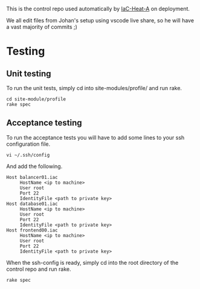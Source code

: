 This is the control repo used automatically by [IaC-Heat-A](https://gitlab.com/erikhje/iac-heat-a) on deployment.

We all edit files from Johan's setup using vscode live share, so he will have a vast majority of commits ;)

# Testing

## Unit testing
To run the unit tests, simply cd into site-modules/profile/ and run rake.

````
cd site-module/profile
rake spec
````

## Acceptance testing
To run the acceptance tests you will have to add some lines to your ssh configuration file.

````
vi ~/.ssh/config

````

And add the following.

````
Host balancer01.iac
     HostName <ip to machine>
     User root
     Port 22
     IdentityFile <path to private key>
Host database01.iac
     HostName <ip to machine>
     User root
     Port 22
     IdentityFile <path to private key>
Host frontend00.iac
     HostName <ip to machine>
     User root
     Port 22     
     IdentityFile <path to private key>
````

When the ssh-config is ready, simply cd into the root directory of the control repo and run rake.

````
rake spec
````